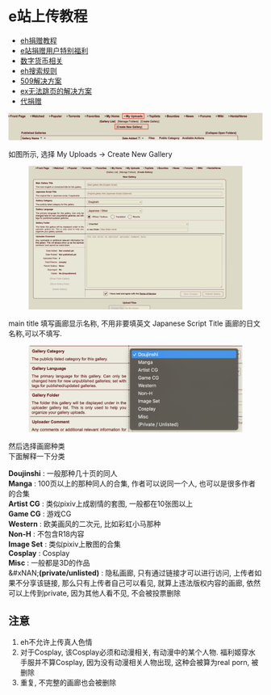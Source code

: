 # e站上传教程

* [eh捐赠教程](./)
* [e站捐赠用户特别福利](eh捐赠用户特别福利.md)
* [数字货币相关](https://crypto0xpanda.notion.site/aa75a581ca684d94955dedacb54bcd68)
* [eh搜索规则](eh搜索规则.md)
* [509解决方案](ban以及509解决方案.md)
* [ex无法跳页的解决方案](ex无法跳页的解决方案.md)
* [代捐赠](代捐赠.md)

![e站上传教程图片1](picture/e站上传教程图片1.jpg)

如图所示, 选择 My Uploads -> Create New Gallery

<figure><img src="picture/e站上传教程图片2.jpg" alt=""><figcaption></figcaption></figure>

main title 填写画廊显示名称, 不用非要填英文 Japanese Script Title 画廊的日文名称,可以不填写.

<figure><img src="picture/e站上传教程图片3.png" alt=""><figcaption></figcaption></figure>

然后选择画廊种类\
下面解释一下分类

**Doujinshi** : 一般那种几十页的同人\
**Manga** : 100页以上的那种同人的合集, 作者可以说同一个人, 也可以是很多作者的合集\
**Artist CG** : 类似pixiv上成剧情的套图, 一般都在10张图以上\
**Game CG** : 游戏CG\
**Western** : 欧美画风的二次元, 比如彩虹小马那种\
**Non-H** : 不包含R18内容\
**Image Set** : 类似pixiv上散图的合集\
**Cosplay** : Cosplay\
**Misc** : 一般都是3D的作品\
&#xNAN;**(private/unlisted)** : 隐私画廊, 只有通过链接才可以进行访问, 上传者如果不分享该链接, 那么只有上传者自己可以看见, 就算上违法版权内容的画廊, 依然可以上传到private, 因为其他人看不见, 不会被投票删除

## 注意

1. eh不允许上传真人色情
2. 对于Cosplay, 该Cosplay必须和动漫相关, 有动漫中的某个人物. 福利姬穿水手服并不算Cosplay, 因为没有动漫相关人物出现, 这种会被算为real porn, 被删除
3. 重复, 不完整的画廊也会被删除

